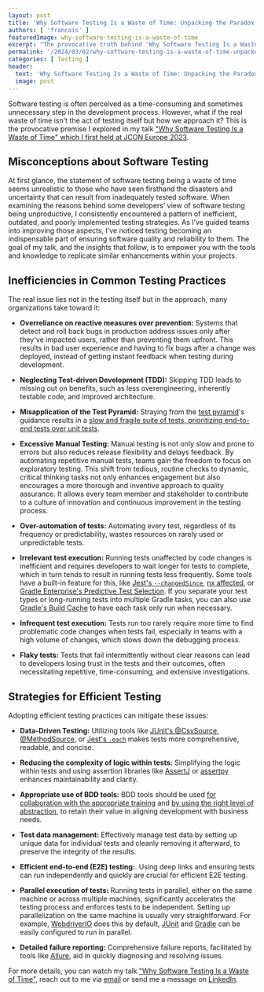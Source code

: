 ```yaml
---
layout: post
title: 'Why Software Testing Is a Waste of Time: Unpacking the Paradox'
authors: [ 'francois' ]
featuredImage: why-software-testing-is-a-waste-of-time
excerpt: "The provocative truth behind 'Why Software Testing Is a Waste of Time' and how revolutionizing your approach can transform testing from a chore to a cornerstone of software excellence."
permalink: '/2024/03/02/why-software-testing-is-a-waste-of-time-unpacked.html'
categories: [ Testing ]
header:
  text: 'Why Software Testing Is a Waste of Time: Unpacking the Paradox'
  image: post
---
```


Software testing is often perceived as a time-consuming and sometimes unnecessary step in the development process.
However, what if the real waste of time isn't the act of testing itself but how we approach it? This is the provocative
premise I explored in my
talk ["Why Software Testing Is a Waste of Time" which I first held at JCON Europe 2023](https://www.youtube.com/watch?v=qQVhb3z244Q).

## Misconceptions about Software Testing

At first glance, the statement of software testing being a waste of time seems unrealistic to those who have seen
firsthand the disasters and uncertainty that can result from inadequately tested software. When examining the reasons
behind some developers’ view of software testing being unproductive, I consistently encountered a pattern of
inefficient, outdated, and poorly implemented testing strategies. As I’ve guided teams into improving those aspects,
I’ve noticed testing becoming an indispensable part of ensuring software quality and reliability to them. The goal of my
talk, and the insights that follow, is to empower you with the tools and knowledge to replicate similar enhancements
within your projects.

## Inefficiencies in Common Testing Practices

The real issue lies not in the testing itself but in the approach, many organizations take toward it:

* **Overreliance on reactive measures over prevention:** Systems that detect and roll back bugs in production address
  issues only after they've impacted users, rather than preventing them upfront. This results in bad user experience and
  having to fix bugs after a change was deployed, instead of getting instant feedback when testing during development.

* **Neglecting Test-driven Development (TDD):** Skipping TDD leads to missing out on benefits, such as less
  overengineering, inherently testable code, and improved architecture.

* **Misapplication of the Test Pyramid:** Straying from
  the [test pyramid](https://martinfowler.com/articles/practical-test-pyramid.html)'s guidance results in
  a [slow and fragile suite of tests, prioritizing end-to-end tests over unit tests](https://www.youtube.com/watch?v=CI8KX6tr4vM&t=368s).

* **Excessive Manual Testing:** Manual testing is not only slow and prone to errors but also reduces release flexibility
  and delays feedback. By automating repetitive manual tests, teams gain the freedom to focus on exploratory testing.
  This shift from tedious, routine checks to dynamic, critical thinking tasks not only enhances engagement but also
  encourages a more thorough and inventive approach to quality assurance. It allows every team member and stakeholder to
  contribute to a culture of innovation and continuous improvement in the testing process.

* **Over-automation of tests:** Automating every test, regardless of its frequency or predictability, wastes resources
  on rarely used or unpredictable tests.

* **Irrelevant test execution:** Running tests unaffected by code changes is inefficient and requires developers to wait
  longer for tests to complete, which in turn tends to result in running tests less frequently.
  Some tools have a built-in feature for this, like [Jest's `--changedSince`](https://jestjs.io/docs/cli),
  [nx affected](https://nx.dev/concepts/affected),
  or [Gradle Enterprise's Predictive Test Selection](https://gradle.com/gradle-enterprise-solutions/predictive-test-selection/).
  If you separate your test types or long-running tests into multiple Gradle tasks, you can also
  use [Gradle's Build Cache](https://docs.gradle.org/current/userguide/build_cache.html) to have each task only run when
  necessary.

* **Infrequent test execution:** Tests run too rarely require more time to find problematic code changes when tests
  fail, especially in teams with a high volume of changes, which slows down the debugging process.

* **Flaky tests:** Tests that fail intermittently without clear reasons can lead to developers losing trust in the tests
  and their outcomes, often necessitating repetitive, time-consuming, and extensive investigations.

## Strategies for Efficient Testing

Adopting efficient testing practices can mitigate these issues:

* **Data-Driven Testing:** Utilizing tools
  like [JUnit's @CsvSource, @MethodSource](https://junit.org/junit5/docs/current/user-guide/),
  or [Jest's `.each`](https://jestjs.io/docs/api) makes tests more comprehensive, readable, and concise.

* **Reducing the complexity of logic within tests:** Simplifying the logic within tests and using assertion libraries
  like [AssertJ](https://assertj.github.io/doc/) or [assertpy](https://github.com/assertpy/assertpy) enhances
  maintainability and clarity.

* **Appropriate use of BDD tools:** BDD tools should be
  used [for collaboration with the appropriate training](https://cucumber.io/blog/collaboration/the-worlds-most-misunderstood-collaboration-tool/)
  and [by using the right level of abstraction](https://lizkeogh.com/2011/03/04/step-away-from-the-tools/), to retain
  their value in aligning development with business needs.

* **Test data management:** Effectively manage test data by setting up unique data for individual tests and cleanly
  removing it afterward, to preserve the integrity of the results.

* **Efficient end-to-end (E2E) testing:**. Using deep links and ensuring tests can run independently and quickly are
  crucial for efficient E2E testing.

* **Parallel execution of tests:** Running tests in parallel, either on the same machine or across multiple machines,
  significantly accelerates the testing process and enforces tests to be independent. Setting up parallelization on the
  same machine is usually very straightforward. For example, [WebdriverIO](https://webdriver.io/docs/organizingsuites/)
  does this by
  default, [JUnit](https://junit.org/junit5/docs/5.3.0-M1/user-guide/index.html#writing-tests-parallel-execution)
  and [Gradle](https://docs.gradle.org/current/userguide/performance.html#parallel_execution) can be easily configured
  to run in parallel.

* **Detailed failure reporting:** Comprehensive failure reports, facilitated by tools
  like [Allure](https://qameta.io/allure-report/), aid in quickly diagnosing and resolving issues.

For more details, you can watch my
talk ["Why Software Testing Is a Waste of Time"](https://www.youtube.com/watch?v=qQVhb3z244Q),
reach out to me via [email](mailto:francois.martin@karakun.com) or send me a message
on [LinkedIn](https://linkedin.com/in/françoismartin).